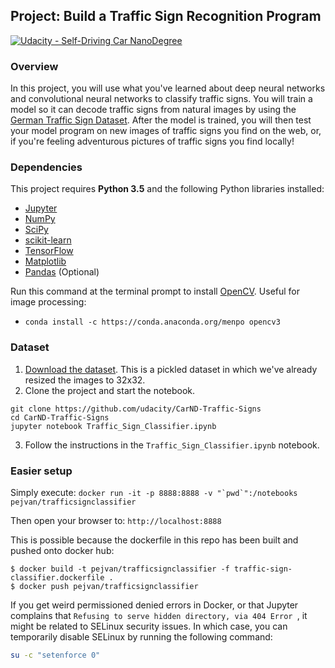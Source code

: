 ## Project: Build a Traffic Sign Recognition Program
[![Udacity - Self-Driving Car NanoDegree](https://s3.amazonaws.com/udacity-sdc/github/shield-carnd.svg)](http://www.udacity.com/drive)
### Overview

In this project, you will use what you've learned about deep neural networks and convolutional neural networks to classify traffic signs. You will train a model so it can decode traffic signs from natural images by using the [German Traffic Sign Dataset](http://benchmark.ini.rub.de/?section=gtsrb&subsection=dataset). After the model is trained, you will then test your model program on new images of traffic signs you find on the web, or, if you're feeling adventurous pictures of traffic signs you find locally!

### Dependencies

This project requires **Python 3.5** and the following Python libraries installed:

- [Jupyter](http://jupyter.org/)
- [NumPy](http://www.numpy.org/)
- [SciPy](https://www.scipy.org/)
- [scikit-learn](http://scikit-learn.org/)
- [TensorFlow](http://tensorflow.org)
- [Matplotlib](http://matplotlib.org/)
- [Pandas](http://pandas.pydata.org/) (Optional)

Run this command at the terminal prompt to install [OpenCV](http://opencv.org/). Useful for image processing:

- `conda install -c https://conda.anaconda.org/menpo opencv3`

### Dataset

1. [Download the dataset](https://d17h27t6h515a5.cloudfront.net/topher/2016/November/581faac4_traffic-signs-data/traffic-signs-data.zip). This is a pickled dataset in which we've already resized the images to 32x32.
2. Clone the project and start the notebook.
```
git clone https://github.com/udacity/CarND-Traffic-Signs
cd CarND-Traffic-Signs
jupyter notebook Traffic_Sign_Classifier.ipynb
```
3. Follow the instructions in the `Traffic_Sign_Classifier.ipynb` notebook.

### Easier setup
Simply execute:
```docker run -it -p 8888:8888 -v "`pwd`":/notebooks pejvan/trafficsignclassifier```

Then open your browser to: `http://localhost:8888`

This is possible because the dockerfile in this repo has been built and pushed onto docker hub:

```shell 
$ docker build -t pejvan/trafficsignclassifier -f traffic-sign-classifier.dockerfile .
$ docker push pejvan/trafficsignclassifier 
```

If you get weird permissioned denied errors in Docker, or that Jupyter complains that `Refusing to serve hidden directory, via 404 Error
`, it might be related to SELinux security issues. In which case, you can temporarily disable SELinux by running the following command:
```bash
su -c "setenforce 0"
```


